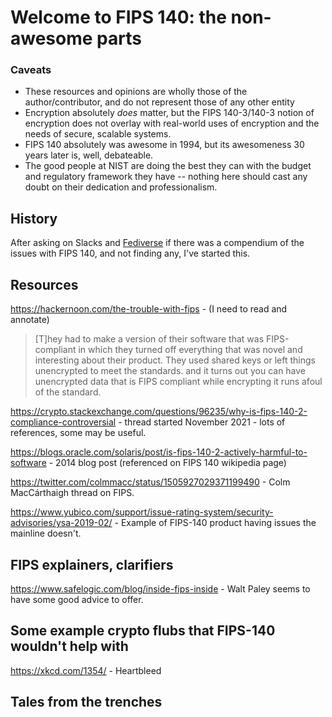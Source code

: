 # Welcome to FIPS 140: the non-awesome parts


### Caveats

* These resources and opinions are wholly those of the author/contributor, and do not represent those of any other entity
* Encryption absolutely _does_ matter, but the FIPS 140-3/140-3 notion of encryption does not overlay with real-world uses of encryption and the needs of secure, scalable systems.
* FIPS 140 absolutely was awesome in 1994, but its awesomeness 30 years later is, well, debateable.
* The good people at NIST are doing the best they can with the budget and regulatory framework they have -- nothing here should cast any doubt on their dedication and professionalism.

## History

After asking on Slacks and [Fediverse](https://infosec.exchange/@pburkholder/110482715387961603) if there was a compendium of the issues with FIPS 140, and not finding any, I've started this.

## Resources

https://hackernoon.com/the-trouble-with-fips - (I need to read and annotate)
> [T]hey had to make a version of their software that was FIPS-compliant in which they turned off everything that was novel and interesting about their product. They used shared keys or left things unencrypted to meet the standards. and it turns out you can have unencrypted data that is FIPS compliant while encrypting it runs afoul of the standard.

https://crypto.stackexchange.com/questions/96235/why-is-fips-140-2-compliance-controversial - thread started November 2021 - lots of  references, some may be useful.

https://blogs.oracle.com/solaris/post/is-fips-140-2-actively-harmful-to-software - 2014 blog post (referenced on FIPS 140 wikipedia page)

https://twitter.com/colmmacc/status/1505927029371199490 - Colm MacCárthaigh thread on FIPS. 

https://www.yubico.com/support/issue-rating-system/security-advisories/ysa-2019-02/ - Example of FIPS-140 product having issues the mainline doesn't.


## FIPS explainers, clarifiers

https://www.safelogic.com/blog/inside-fips-inside - Walt Paley seems to have some good advice to offer.

## Some example crypto flubs that FIPS-140 wouldn't help with

https://xkcd.com/1354/ - Heartbleed

## Tales from the trenches

